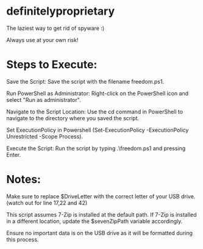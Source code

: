 # definitelyproprietary

The laziest way to get rid of spyware :)

Always use at your own risk!

# Steps to Execute:

Save the Script: Save the script with the filename freedom.ps1.	

Run PowerShell as Administrator: Right-click on the PowerShell icon and select "Run as administrator".	

Navigate to the Script Location: Use the cd command in PowerShell to navigate to the directory where you saved the script.	

Set ExecutionPolicy in Powershell (Set-ExecutionPolicy -ExecutionPolicy Unrestricted -Scope Process).

Execute the Script: Run the script by typing .\freedom.ps1 and pressing Enter.	
	
# Notes:	
	
Make sure to replace $DriveLetter with the correct letter of your USB drive. (watch out for line 17,22 and 42)

This script assumes 7-Zip is installed at the default path. If 7-Zip is installed in a different location, update the $sevenZipPath variable accordingly.	

Ensure no important data is on the USB drive as it will be formatted during this process.

